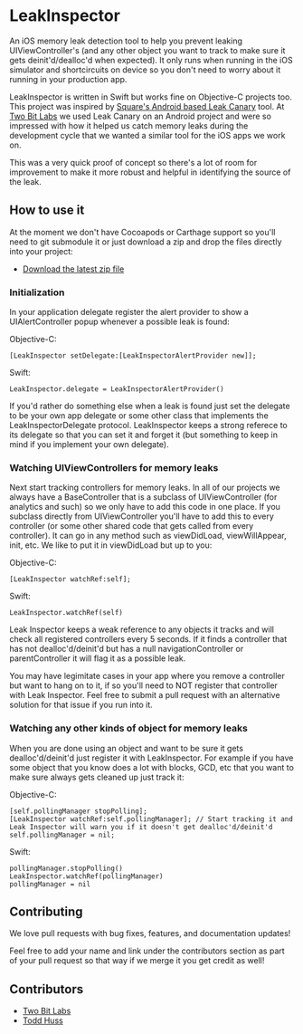 # LeakInspector

An iOS memory leak detection tool to help you prevent leaking UIViewController's (and any other object you want to track to make sure it gets deinit'd/dealloc'd when expected). It only runs when running in the iOS simulator and shortcircuits on device so you don't need to worry about it running in your production app.

LeakInspector is written in Swift but works fine on Objective-C projects too. This project was inspired by [Square's Android based Leak Canary](https://github.com/square/leakcanary) tool. At [Two Bit Labs](http://twobitlabs.com) we used Leak Canary on an Android project and were so impressed with how it helped us catch memory leaks during the development cycle that we wanted a similar tool for the iOS apps we work on.

This was a very quick proof of concept so there's a lot of room for improvement to make it more robust and helpful in identifying the source of the leak. 

## How to use it

At the moment we don't have Cocoapods or Carthage support so you'll need to git submodule it or just download a zip and drop the files directly into your project:

* [Download the latest zip file](https://github.com/twobitlabs/LeakInspector/archive/master.zip)

### Initialization

In your application delegate register the alert provider to show a UIAlertController popup whenever a possible leak is found:

Objective-C:

```
[LeakInspector setDelegate:[LeakInspectorAlertProvider new]];
```

Swift:

```
LeakInspector.delegate = LeakInspectorAlertProvider()
```

If you'd rather do something else when a leak is found just set the delegate to be your own app delegate or some other class that implements the LeakInspectorDelegate protocol. LeakInspector keeps a strong referece to its delegate so that you can set it and forget it (but something to keep in mind if you implement your own delegate).

### Watching UIViewControllers for memory leaks

Next start tracking controllers for memory leaks. In all of our projects we always have a BaseController that is a subclass of UIViewController (for analytics and such) so we only have to add this code in one place. If you subclass directly from UIViewController you'll have to add this to every controller (or some other shared code that gets called from every controller). It can go in any method such as viewDidLoad, viewWillAppear, init, etc. We like to put it in viewDidLoad but up to you:

Objective-C:

```
[LeakInspector watchRef:self];
```

Swift:

```
LeakInspector.watchRef(self)
```

Leak Inspector keeps a weak reference to any objects it tracks and will check all registered controllers every 5 seconds. If it finds a controller that has not dealloc'd/deinit'd but has a null navigationController or parentController it will flag it as a possible leak. 

You may have legimitate cases in your app where you remove a controller but want to hang on to it, if so you'll need to NOT register that controller with Leak Inspector. Feel free to submit a pull request with an alternative solution for that issue if you run into it.

### Watching any other kinds of object for memory leaks

When you are done using an object and want to be sure it gets dealloc'd/deinit'd just register it with LeakInspector. For example if you have some object that you know does a lot with blocks, GCD, etc that you want to make sure always gets cleaned up just track it:

Objective-C:

```
[self.pollingManager stopPolling];
[LeakInspector watchRef:self.pollingManager]; // Start tracking it and Leak Inspector will warn you if it doesn't get dealloc'd/deinit'd 
self.pollingManager = nil;
```

Swift:

```
pollingManager.stopPolling()
LeakInspector.watchRef(pollingManager)
pollingManager = nil
```


## Contributing

We love pull requests with bug fixes, features, and documentation updates! 

Feel free to add your name and link under the contributors section as part of your pull request so that way if we merge it you get credit as well!

## Contributors
 - [Two Bit Labs](http://twobitlabs.com/)
 - [Todd Huss](https://github.com/thuss)

